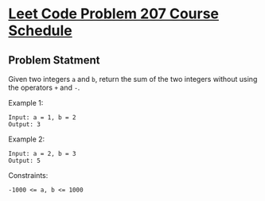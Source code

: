# <a href="https://leetcode.com/problems/sum-of-two-integers/"> Leet Code Problem 207 Course Schedule</a>

## Problem Statment

Given two integers `a` and `b`, return the sum of the two integers without using the operators `+` and `-`.


Example 1:
```
Input: a = 1, b = 2
Output: 3
```
Example 2:
```
Input: a = 2, b = 3
Output: 5
```

Constraints:
```
-1000 <= a, b <= 1000
```
